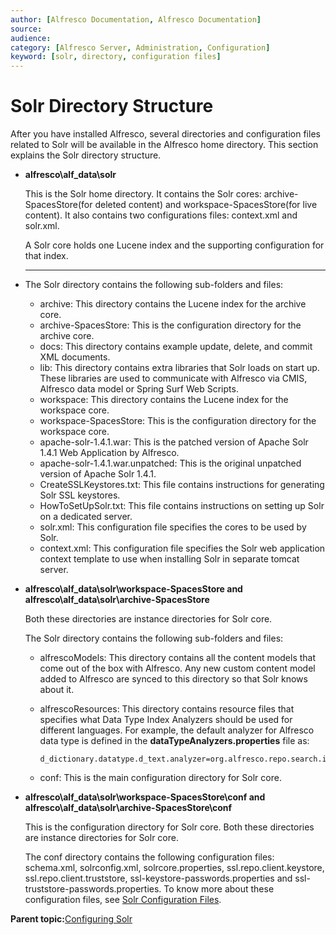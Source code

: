 ```yaml
---
author: [Alfresco Documentation, Alfresco Documentation]
source: 
audience: 
category: [Alfresco Server, Administration, Configuration]
keyword: [solr, directory, configuration files]
---
```


# Solr Directory Structure

After you have installed Alfresco, several directories and configuration files related to Solr will be available in the Alfresco home directory. This section explains the Solr directory structure.

-   ****alfresco\\alf\_data\\solr****

    This is the Solr home directory. It contains the Solr cores: archive-SpacesStore\(for deleted content\) and workspace-SpacesStore\(for live content\). It also contains two configurations files: context.xml and solr.xml.

    A Solr core holds one Lucene index and the supporting configuration for that index.


-   ****

    The Solr directory contains the following sub-folders and files:

    -   archive: This directory contains the Lucene index for the archive core.
    -   archive-SpacesStore: This is the configuration directory for the archive core.
    -   docs: This directory contains example update, delete, and commit XML documents.
    -   lib: This directory contains extra libraries that Solr loads on start up. These libraries are used to communicate with Alfresco via CMIS, Alfresco data model or Spring Surf Web Scripts.
    -   workspace: This directory contains the Lucene index for the workspace core.
    -   workspace-SpacesStore: This is the configuration directory for the workspace core.
    -   apache-solr-1.4.1.war: This is the patched version of Apache Solr 1.4.1 Web Application by Alfresco.
    -   apache-solr-1.4.1.war.unpatched: This is the original unpatched version of Apache Solr 1.4.1.
    -   CreateSSLKeystores.txt: This file contains instructions for generating Solr SSL keystores.
    -   HowToSetUpSolr.txt: This file contains instructions on setting up Solr on a dedicated server.
    -   solr.xml: This configuration file specifies the cores to be used by Solr.
    -   context.xml: This configuration file specifies the Solr web application context template to use when installing Solr in separate tomcat server.
-   **alfresco\\alf\_data\\solr\\workspace-SpacesStore and alfresco\\alf\_data\\solr\\archive-SpacesStore**

    Both these directories are instance directories for Solr core.

    The Solr directory contains the following sub-folders and files:

    -   alfrescoModels: This directory contains all the content models that come out of the box with Alfresco. Any new custom content model added to Alfresco are synced to this directory so that Solr knows about it.
    -   alfrescoResources: This directory contains resource files that specifies what Data Type Index Analyzers should be used for different languages. For example, the default analyzer for Alfresco data type is defined in the **dataTypeAnalyzers.properties** file as:

        ```
        d_dictionary.datatype.d_text.analyzer=org.alfresco.repo.search.impl.lucene.analysis.AlfrescoStandardAnalyser
        ```

    -   conf: This is the main configuration directory for Solr core.
-   **alfresco\\alf\_data\\solr\\workspace-SpacesStore\\conf and alfresco\\alf\_data\\solr\\archive-SpacesStore\\conf**

    This is the configuration directory for Solr core. Both these directories are instance directories for Solr core.

    The conf directory contains the following configuration files: schema.xml, solrconfig.xml, solrcore.properties, ssl.repo.client.keystore, ssl.repo.client.truststore, ssl-keystore-passwords.properties and ssl-truststore-passwords.properties. To know more about these configuration files, see [Solr Configuration Files](solr-config-files.md).


**Parent topic:**[Configuring Solr](../concepts/solr-webapp-config.md)

